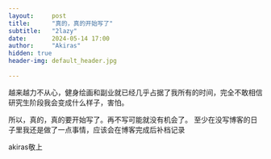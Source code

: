 ```yaml
---
layout:     post
title:      "真的，真的开始写了"
subtitle:   "2lazy"
date:       2024-05-14 17:00
author:     "Akiras"
hidden: true
header-img: default_header.jpg
   
---
```


越来越力不从心，健身绘画和副业就已经几乎占据了我所有的时间，完全不敢相信研究生阶段我会变成什么样子，害怕。

所以，真的，真的要开始写了。再不写可能就没有机会了。
至少在没写博客的日子里我还是做了一点事情，应该会在博客完成后补档记录


akiras敬上